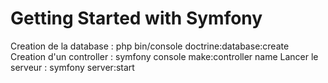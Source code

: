 # Getting Started with Symfony

Creation de la database : php bin/console doctrine:database:create
Creation d'un controller : symfony console make:controller name
Lancer le serveur : symfony server:start
